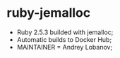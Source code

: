 # ruby-jemalloc
* Ruby 2.5.3 builded with jemalloc;
* Automatic builds to Docker Hub;
* MAINTAINER = Andrey Lobanov;
